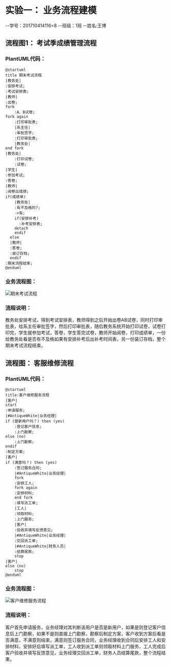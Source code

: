 # 实验一： 业务流程建模
--学号：201710414116=8
--班级：1班
--姓名:王博
## 流程图1： 考试季成绩管理流程

### PlantUML代码：

```
@startuml
title 期末考试流程
|教务处|
:安排考试;
:考试安排表;
|教师|
:出卷;
fork
    :A、B试卷;
fork again
    :打印审批表;
    |系主任|
    :审批签字;
    :打印审批表;
    |教务处|
end fork
|教务处|
    :打印试卷;
    :试卷;
|学生|
:参加考试;
:答卷;
|教师|
:阅卷出成绩;
if(成绩单)
    |教务处|
    :有不及格的?;
    ->有;
    if(安排补考)
      :补考安排表;
    detach
    endif
  else
  |教师|
  :答卷;
  :装订存档;
  endif
:期末流程结束;
@enduml

```
### 业务流程图：
![期末考试流程](./flow1.png)

###  流程说明：
教务处安排考试，得到考试安排表，教师得到之后开始出卷AB试卷，同时打印审批表，给系主任审批签字，然后打印审批表，随后教务系统开始打印试卷，试卷打印完，学生就参加考试，答卷，学生答完试卷，教师开始阅卷，打印成绩单，一份给教务处看是否有不及格如果有安排补考后出补考时间表，另一份装订存档，整个期末考试流程结束。

## 流程图： 客服维修流程
### PlantUML代码：

```
@startuml
title:客户维修服务流程
|客户|
start
:申请服务;
|#AntiqueWhite|业务经理|
if (是新用户吗？) then (yes)
    :登记客户信息;
    :上门勘察;
else (no)
    :上门勘察;
endif
:制定方案;
|客户|
if (满意吗？) then (yes)
    :签订服务合同;
    |#AntiqueWhite|业务经理|
    fork
	:安排工人;
    fork again
	:安排材料;
    end fork
    :填写派工单;
    |工人|
    :领取材料;
    :上门服务;
    |客户|
    :验收并填写反馈意见;
    |#AntiqueWhite|业务经理|
    :交回派工单;
    |#AntiqueWhite|财务人员|
    :结算尾款;
    stop
|客户|
else (no)
    stop
@enduml
```

### 业务流程图：
![客户维修服务流程](./flow2.png)

### 流程说明：
客户首先申请服务，业务经理对其判断该用户是否是新用户，如果是则登记客户信息后上门勘察，如果不是则直接上门勘察，勘察后制定方案，客户收到方案后看是否满意，不满意则结束，满意则签订服务合同，业务经理收到合同后安排工人和安排材料，安排好后填写派工单，工人收到派工单则领取材料上门服务，工人完成后客户验收并填写反馈意见，业务经理交回派工单，财务人员结算尾款，整个流程结束。
